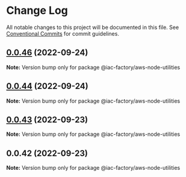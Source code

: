 # Change Log

All notable changes to this project will be documented in this file.
See [Conventional Commits](https://conventionalcommits.org) for commit guidelines.

## [0.0.46](https://github.com/iac-factory/aws-node-utilities/compare/v0.0.44...v0.0.46) (2022-09-24)

**Note:** Version bump only for package @iac-factory/aws-node-utilities





## [0.0.44](https://github.com/iac-factory/aws-node-utilities/compare/v0.0.43...v0.0.44) (2022-09-24)

**Note:** Version bump only for package @iac-factory/aws-node-utilities





## [0.0.43](https://github.com/iac-factory/aws-node-utilities/compare/v0.0.42...v0.0.43) (2022-09-23)

**Note:** Version bump only for package @iac-factory/aws-node-utilities





## 0.0.42 (2022-09-23)

**Note:** Version bump only for package @iac-factory/aws-node-utilities

